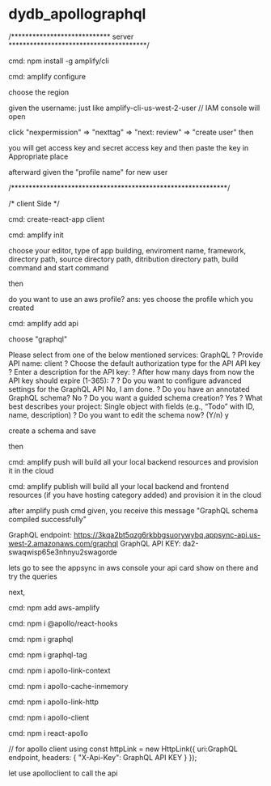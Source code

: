 # dydb_apollographql
/**************************** server ***************************************/

cmd: npm install -g amplify/cli

cmd: amplify configure

choose the region

given the username: just like amplify-cli-us-west-2-user
// IAM console will open

click "nexpermission" => "nexttag" => "next: review" => "create user" then

you will get access key and secret access key and then paste the key in Appropriate place 

afterward given the "profile name" for new user

/*************************************************************/

/* client Side */

cmd:  create-react-app client

cmd: amplify init

choose your editor, type of app building, enviroment name, framework, directory path, source directory path, ditribution directory path,
build command and start command

then

do you want to use an aws profile? ans: yes
choose the profile which you created


cmd: amplify add api

choose "graphql"


Please select from one of the below mentioned services: GraphQL
? Provide API name: client
? Choose the default authorization type for the API API key
? Enter a description for the API key: 
? After how many days from now the API key should expire (1-365): 7
? Do you want to configure advanced settings for the GraphQL API No, I am done.
? Do you have an annotated GraphQL schema? No
? Do you want a guided schema creation? Yes
? What best describes your project: Single object with fields (e.g., “Todo” with ID, name, description)
? Do you want to edit the schema now? (Y/n) y

create a schema and save

then 

cmd: amplify push
 will build all your local backend resources and provision it in the cloud

cmd: amplify publish
 will build all your local backend and frontend resources (if you have hosting category added) and provision it in the cloud 

after amplify push cmd given, you receive this message "GraphQL schema compiled successfully"


GraphQL endpoint: https://3kqa2bt5qzg6rkbbgsuorywybq.appsync-api.us-west-2.amazonaws.com/graphql
GraphQL API KEY: da2-swaqwisp65e3nhnyu2swagorde

lets go to see the appsync in aws console
your api card show on there and try the queries

next,

cmd: npm add aws-amplify

cmd: npm i @apollo/react-hooks

cmd: npm i graphql 

cmd: npm i graphql-tag  

cmd: npm i apollo-link-context

cmd: npm i apollo-cache-inmemory

cmd: npm i apollo-link-http

cmd: npm i apollo-client

cmd: npm i react-apollo

// for apollo client using
const httpLink = new HttpLink({
  uri:GraphQL endpoint,
  headers: {
    "X-Api-Key": GraphQL API KEY
  }
});

let use apolloclient to call the api
